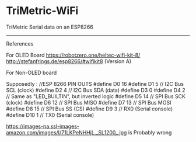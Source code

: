 # TriMetric-WiFi
TriMetric Serial data on an ESP8266

----------------------

References

For OLED Board
https://robotzero.one/heltec-wifi-kit-8/  
http://stefanfrings.de/esp8266/#wifikit8  (Version A)

For Non-OLED board 

Supposedly :
//ESP 8266 PIN OUTS
#define D0 16
#define D1 5 // I2C Bus SCL (clock)
#define D2 4 // I2C Bus SDA (data)
#define D3 0
#define D4 2 // Same as "LED_BUILTIN", but inverted logic
#define D5 14 // SPI Bus SCK (clock)
#define D6 12 // SPI Bus MISO
#define D7 13 // SPI Bus MOSI
#define D8 15 // SPI Bus SS (CS)
#define D9 3 // RX0 (Serial console)
#define D10 1 // TX0 (Serial console)

https://images-na.ssl-images-amazon.com/images/I/71LKPeNHHjL._SL1200_.jpg is Probably wrong
